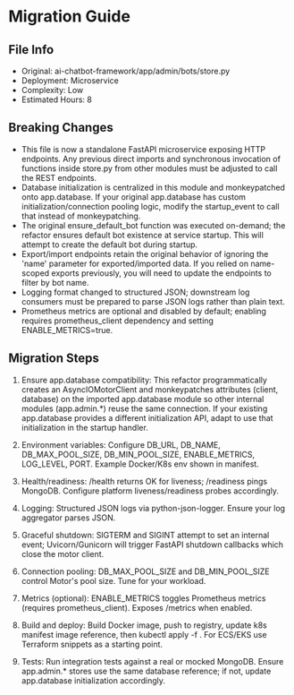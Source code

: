 # Migration Guide

## File Info
- Original: ai-chatbot-framework/app/admin/bots/store.py
- Deployment: Microservice
- Complexity: Low
- Estimated Hours: 8

## Breaking Changes
- This file is now a standalone FastAPI microservice exposing HTTP endpoints. Any previous direct imports and synchronous invocation of functions inside store.py from other modules must be adjusted to call the REST endpoints.
- Database initialization is centralized in this module and monkeypatched onto app.database. If your original app.database has custom initialization/connection pooling logic, modify the startup_event to call that instead of monkeypatching.
- The original ensure_default_bot function was executed on-demand; the refactor ensures default bot existence at service startup. This will attempt to create the default bot during startup.
- Export/import endpoints retain the original behavior of ignoring the 'name' parameter for exported/imported data. If you relied on name-scoped exports previously, you will need to update the endpoints to filter by bot name.
- Logging format changed to structured JSON; downstream log consumers must be prepared to parse JSON logs rather than plain text.
- Prometheus metrics are optional and disabled by default; enabling requires prometheus_client dependency and setting ENABLE_METRICS=true.

## Migration Steps
1) Ensure app.database compatibility: This refactor programmatically creates an AsyncIOMotorClient and monkeypatches attributes (client, database) on the imported app.database module so other internal modules (app.admin.*) reuse the same connection. If your existing app.database provides a different initialization API, adapt to use that initialization in the startup handler.

2) Environment variables: Configure DB_URL, DB_NAME, DB_MAX_POOL_SIZE, DB_MIN_POOL_SIZE, ENABLE_METRICS, LOG_LEVEL, PORT. Example Docker/K8s env shown in manifest.

3) Health/readiness: /health returns OK for liveness; /readiness pings MongoDB. Configure platform liveness/readiness probes accordingly.

4) Logging: Structured JSON logs via python-json-logger. Ensure your log aggregator parses JSON.

5) Graceful shutdown: SIGTERM and SIGINT attempt to set an internal event; Uvicorn/Gunicorn will trigger FastAPI shutdown callbacks which close the motor client.

6) Connection pooling: DB_MAX_POOL_SIZE and DB_MIN_POOL_SIZE control Motor's pool size. Tune for your workload.

7) Metrics (optional): ENABLE_METRICS toggles Prometheus metrics (requires prometheus_client). Exposes /metrics when enabled.

8) Build and deploy: Build Docker image, push to registry, update k8s manifest image reference, then kubectl apply -f <manifest>. For ECS/EKS use Terraform snippets as a starting point.

9) Tests: Run integration tests against a real or mocked MongoDB. Ensure app.admin.* stores use the same database reference; if not, update app.database initialization accordingly.

